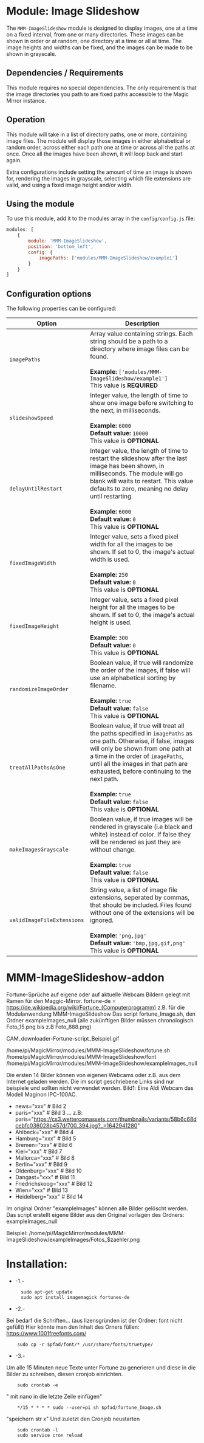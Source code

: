 # Module: Image Slideshow
The `MMM-ImageSlideshow` module is designed to display images, one at a time on a fixed interval, from one or many directories. These images can be shown in order or at random, one directory at a time or all at time. The image heights and widths can be fixed, and the images can be made to be shown in grayscale.

## Dependencies / Requirements

This module requires no special dependencies. The only requirement is that the image directories you path to are fixed paths accessible to the Magic Mirror instance.

## Operation

This module will take in a list of directory paths, one or more, containing image files. The module will display those images in either alphabetical or random order, across either each path one at time or across all the paths at once. Once all the images have been shown, it will loop back and start again.

Extra configurations include setting the amount of time an image is shown for, rendering the images in grayscale, selecting which file extensions are valid, and using a fixed image height and/or width.


## Using the module

To use this module, add it to the modules array in the `config/config.js` file:
````javascript
modules: [
	{
		module: 'MMM-ImageSlideshow',
		position: 'bottom_left',
		config: {
			imagePaths: ['modules/MMM-ImageSlideshow/example1']
		}
	}	
]
````

## Configuration options

The following properties can be configured:

<table width="100%">
	<!-- why, markdown... -->
	<thead>
		<tr>
			<th>Option</th>
			<th width="100%">Description</th>
		</tr>
	<thead>
	<tbody>	
		<tr>
			<td><code>imagePaths</code></td>
			<td>Array value containing strings. Each string should be a path to a directory where image files can be found.<br>
				<br><b>Example:</b> <code>['modules/MMM-ImageSlideshow/example1']</code>
				<br>This value is <b>REQUIRED</b>
			</td>
		</tr>		
		<tr>
			<td><code>slideshowSpeed</code></td>
			<td>Integer value, the length of time to show one image before switching to the next, in milliseconds.<br>
				<br><b>Example:</b> <code>6000</code>
				<br><b>Default value:</b> <code>10000</code>
				<br>This value is <b>OPTIONAL</b>
			</td>
		</tr>
		<tr>
			<td><code>delayUntilRestart</code></td>
			<td>Integer value, the length of time to restart the slideshow after the last image has been shown, in milliseconds. The module will go blank will waits to restart. This value defaults to zero, meaning no delay until restarting.<br>
				<br><b>Example:</b> <code>6000</code>
				<br><b>Default value:</b> <code>0</code>
				<br>This value is <b>OPTIONAL</b>
			</td>
		</tr>		
		<tr>
			<td><code>fixedImageWidth</code></td>
			<td>Integer value, sets a fixed pixel width for all the images to be shown. If set to 0, the image's actual width is used.<br>
				<br><b>Example:</b> <code>250</code>
				<br><b>Default value:</b> <code>0</code>
				<br>This value is <b>OPTIONAL</b>
			</td>
		</tr>
		<tr>
			<td><code>fixedImageHeight</code></td>
			<td>Integer value, sets a fixed pixel height for all the images to be shown. If set to 0, the image's actual height is used.<br>
				<br><b>Example:</b> <code>300</code>
				<br><b>Default value:</b> <code>0</code>
				<br>This value is <b>OPTIONAL</b>
			</td>
		</tr>        
		<tr>
			<td><code>randomizeImageOrder</code></td>
			<td>Boolean value, if true will randomize the order of the images, if false will use an alphabetical sorting by filename.<br>
				<br><b>Example:</b> <code>true</code>
				<br><b>Default value:</b> <code>false</code>
				<br>This value is <b>OPTIONAL</b>
			</td>
		</tr>   
        <tr>
			<td><code>treatAllPathsAsOne</code></td>
			<td>Boolean value, if true will treat all the paths specified in <code>imagePaths</code> as one path. Otherwise, if false, images will only be shown from one path at a time in the order of <code>imagePaths</code>, until all the images in that path are exhausted, before continuing to the next path.<br>
				<br><b>Example:</b> <code>true</code>
				<br><b>Default value:</b> <code>false</code>
				<br>This value is <b>OPTIONAL</b>
			</td>
		</tr>
        <tr>
			<td><code>makeImagesGrayscale</code></td>
			<td>Boolean value, if true images will be rendered in grayscale (i.e black and white) instead of color. If false they will be rendered as just they are without change.<br>
				<br><b>Example:</b> <code>true</code>
				<br><b>Default value:</b> <code>false</code>
				<br>This value is <b>OPTIONAL</b>
			</td>
		</tr> 
        <tr>
			<td><code>validImageFileExtensions</code></td>
			<td>String value, a list of image file extensions, seperated by commas, that should be included. Files found without one of the extensions will be ignored.<br>
				<br><b>Example:</b> <code>'png,jpg'</code>
				<br><b>Default value:</b> <code>'bmp,jpg,gif,png'</code>
				<br>This value is <b>OPTIONAL</b>
			</td>
		</tr>         
    </tbody>
</table>

# MMM-ImageSlideshow-addon
Fortune-Sprüche auf eigene oder auf aktuelle Webcam Bildern gelegt mit Ramen für den Maggic-Mirror.
fortune-de = https://de.wikipedia.org/wiki/Fortune_(Computerprogramm)
z.B. für die Modulanwendung MMM-ImageSlideshow
Das script fortune_Image.sh,
den Ordner exampleImages_null (alle zukünftigen Bilder müssen chronologisch Foto_15.png bis z.B Foto_888.png)

<img src="https://github.com/eyedat/MMM-ImageSlideshow-addon/blob/main/animated_cam_gif/Fortune-script_eye.gif?raw=true" alt="">CAM_downloader-Fortune-script_Beispiel.gif


/home/pi/MagicMirror/modules/MMM-ImageSlideshow/fotune.sh
/home/pi/MagicMirror/modules/MMM-ImageSlideshow/font
/home/pi/MagicMirror/modules/MMM-ImageSlideshow/exampleImages_null

Die ersten 14 Bilder können von eigenen Webcams oder z.B. aus dem Internet geladen werden.
Die im script geschriebene Links sind nur beispiele und sollten nicht verwendet werden.
Bild1: Eine Aldi Webcam das Modell Maginon IPC-100AC.
* news="xxx" # Bild 2
* paris="xxx" # Bild 3 ... z.B: paris="https://cs3.wettercomassets.com/thumbnails/variants/58b6c68dcebfc036028b457d/700_394.jpg?_=1642941280"
* Ahlbeck="xxx" # Bild 4
* Hamburg="xxx" # Bild 5
* Bremen="xxx" # Bild 6
* Kiel="xxx" # Bild 7
* Mallorca="xxx" # Bild 8
* Berlin="xxx" # Bild 9
* Oldenburg="xxx" # Bild 10
* Dangast="xxx" # Bild 11
* Friedrichskoog="xxx" # Bild 12
* Wien="xxx" # Bild 13
* Heidelberg="xxx" # Bild 14

Im original Ordner "exampleImages" können alle Bilder gelöscht werden.
Das script erstellt eigene Bilder aus den Original vorlagen des Ordners: exampleImages_null

Beispiel: /home/pi/MagicMirror/modules/MMM-ImageSlideshow/exampleImages/Fotos_$zaehler.png
#         Installation:

* -1.-

        sudo apt-get update
        sudo apt install imagemagick fortunes-de
        
* -2.-

Bei bedarf die Schriften... (aus lizensgründen ist der Ordner: font nicht gefüllt)
Hier könnte man den Inhalt des Orners füllen: 
                                                       https://www.1001freefonts.com/ 
                                                       
                                                   
                                                       
        sudo cp -r $pfad/font/* /usr/share/fonts/truetype/

* -3.-

Um alle 15 Minuten neue Texte unter Fortune zu generieren
und diese in die Bilder zu schreiben,
diesen cronjob einrichten.

        sudo crontab -e

" mit nano in die letzte Zeile einfügen" 

        */15 * * * * sudo --user=pi sh $pfad/fortune_Image.sh
         
"speichern str x"
Und zuletzt den Cronjob neustarten

        sudo crontab -l
        sudo service cron reload

